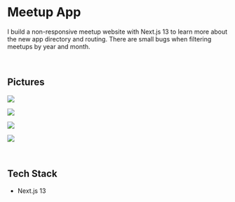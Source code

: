 # Meetup App

I build a non-responsive meetup website with Next.js 13 to learn more about the new app directory and routing. There are small bugs when filtering meetups by year and month.

<br>

## Pictures

![](https://i.imgur.com/ERfcBeh.png)

![](https://i.imgur.com/CSW3Eib.png)

![](https://i.imgur.com/wbCbAO8.png)

![](https://i.imgur.com/JiYtMW8.png)

<br>

## Tech Stack

 - Next.js 13
